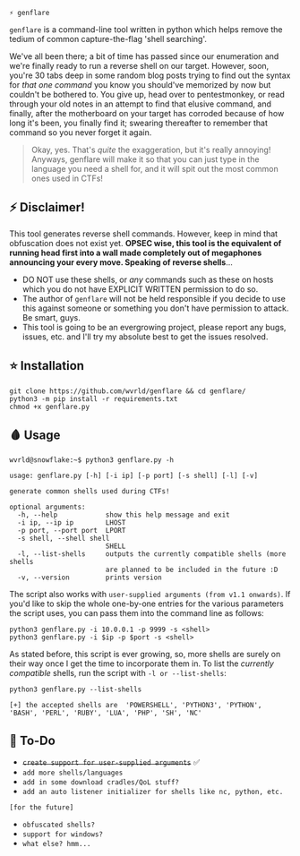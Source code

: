 `⚡ genflare`

`genflare` is a command-line tool written in python which helps remove the tedium of common capture-the-flag 'shell searching'.

We've all been there; a bit of time has passed since our enumeration and we're finally ready to run a reverse shell on our target. However, soon, you're 30 tabs deep in some random blog posts trying to find out the syntax for *that one command* you know you should've memorized by now but couldn't be bothered to. You give up, head over to pentestmonkey, or read through your old notes in an attempt to find that elusive command, and finally, after the motherboard on your target has corroded because of how long it's been, you finally find it; swearing thereafter to remember that command so you never forget it again.

> Okay, yes. That's *quite* the exaggeration, but it's really annoying! Anyways, genflare will make it so that you can just type in the language you need a shell for, and it will spit out the most common ones used in CTFs!

## ⚡ Disclaimer! 
This tool generates reverse shell commands. However, keep in mind that obfuscation does not exist yet. **OPSEC wise, this tool is the equivalent of running head first into a wall made completely out of megaphones announcing your every move. Speaking of reverse shells**...

- DO NOT use these shells, or *any* commands such as these on hosts which you do not have EXPLICIT WRITTEN permission to do so.
- The author of `genflare` will not be held responsible if you decide to use this against someone or something you don't have permission to attack. Be smart, guys.
- This tool is going to be an evergrowing project, please report any bugs, issues, etc. and I'll try my absolute best to get the issues resolved.

## ⭐ Installation
```
git clone https://github.com/wvrld/genflare && cd genflare/
python3 -m pip install -r requirements.txt
chmod +x genflare.py
```

## 🩸 Usage 
```
wvrld@snowflake:~$ python3 genflare.py -h

usage: genflare.py [-h] [-i ip] [-p port] [-s shell] [-l] [-v]

generate common shells used during CTFs!

optional arguments:
  -h, --help            show this help message and exit
  -i ip, --ip ip        LHOST
  -p port, --port port  LPORT
  -s shell, --shell shell
                        SHELL
  -l, --list-shells     outputs the currently compatible shells (more shells
                        are planned to be included in the future :D
  -v, --version         prints version
```

The script also works with `user-supplied arguments (from v1.1 onwards)`. If you'd like to skip the whole one-by-one entries for the various parameters the script uses, you can pass them into the command line as follows:
```
python3 genflare.py -i 10.0.0.1 -p 9999 -s <shell>
python3 genflare.py -i $ip -p $port -s <shell>
```

As stated before, this script is ever growing, so, more shells are surely on their way once I get the time to incorporate them in. To list the *currently compatible* shells, run the script with `-l or --list-shells`:
```
python3 genflare.py --list-shells

[+] the accepted shells are  'POWERSHELL', 'PYTHON3', 'PYTHON', 'BASH', 'PERL', 'RUBY', 'LUA', 'PHP', 'SH', 'NC'
```

## 📑 To-Do 
- <del>`create support for user-supplied arguments`</del> ✅ 
- `add more shells/languages`
- `add in some download cradles/QoL stuff?`
- `add an auto listener initializer for shells like nc, python, etc.`

```
[for the future]
```

- `obfuscated shells?` <br>
- `support for windows?`
- `what else? hmm...`
